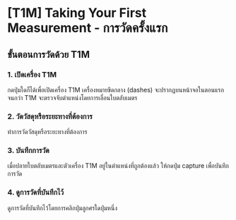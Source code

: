 # [T1M] Taking Your First Measurement - การวัดครั้งแรก

## ขั้นตอนการวัดด้วย T1M

### 1. เปิดเครื่อง T1M

กดปุ่มใดก็ได้เพื่อเปิดเครื่อง T1M เครื่องหมายขีดกลาง (dashes) จะปรากฏบนหน้าจอในตอนแรกจนกว่า T1M จะตรวจจับตำแหน่งโดยการเลื่อนใบตลับเมตร

### 2. วัดวัสดุหรือระยะทางที่ต้องการ

ทำการวัดวัสดุหรือระยะทางที่ต้องการ

### 3. บันทึกการวัด

เมื่อปลายใบตลับเมตรและตัวเครื่อง T1M อยู่ในตำแหน่งที่ถูกต้องแล้ว ให้กดปุ่ม capture เพื่อบันทึกการวัด

### 4. ดูการวัดที่บันทึกไว้

ดูการวัดที่บันทึกไว้โดยการคลิกปุ่มลูกศรใดปุ่มหนึ่ง
